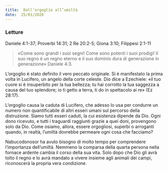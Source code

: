 ```yaml
---
title:  Dall’orgoglio all’umiltà
date:  25/01/2020
---
```


### Letture
Daniele 4:1-37; Proverbi 14:31; 2 Re 20:2-5; Giona 3:10; Filippesi 2:1-11

> <p></p>
> «Come sono grandi i suoi segni! Come sono potenti i suoi prodigi! Il suo regno è un regno eterno e il suo dominio dura di generazione in generazione» Daniele 4:3.

L’orgoglio è stato definito il vero peccato originale. Si è manifestato la prima volta in Lucifero, un angelo della corte celeste. Dio dice a Ezechiele: «il tuo cuore si è insuperbito per la tua bellezza; tu hai corrotto la tua saggezza a causa del tuo splendore; io ti getto a terra, ti do in spettacolo ai re» (Ez 28:17).

L’orgoglio causa la caduta di Lucifero, che adesso lo usa per condurre un numero non quantificabile di altri esseri umani sul percorso della distruzione. Siamo tutti esseri caduti, la cui esistenza dipende da Dio. Ogni dono ricevuto, e tutti i traguardi raggiunti grazie a quei doni, provengono solo da Dio. Come osiamo, allora, essere orgogliosi, superbi o arroganti quando, in realtà, l’umiltà dovrebbe permeare ogni cosa che facciamo?

Nabucodonosor ha avuto bisogno di molto tempo per comprendere l’importanza dell’umiltà. Nemmeno la comparsa della quarta persona nella fornace ardente cambia il corso della sua vita. Solo dopo che Dio gli avrà tolto il regno e lo avrà mandato a vivere insieme agli animali dei campi, riconoscerà la propria vera condizione.